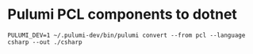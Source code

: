 # Pulumi PCL components to dotnet

```
PULUMI_DEV=1 ~/.pulumi-dev/bin/pulumi convert --from pcl --language csharp --out ./csharp
```